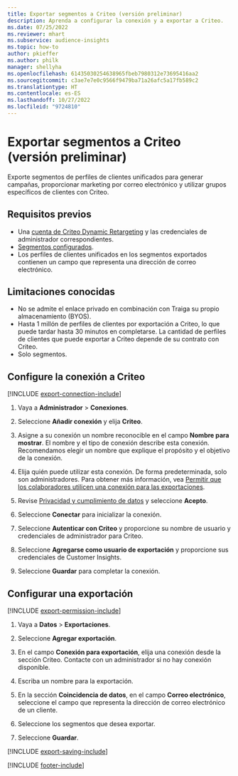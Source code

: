 ```yaml
---
title: Exportar segmentos a Criteo (versión preliminar)
description: Aprenda a configurar la conexión y a exportar a Criteo.
ms.date: 07/25/2022
ms.reviewer: mhart
ms.subservice: audience-insights
ms.topic: how-to
author: pkieffer
ms.author: philk
manager: shellyha
ms.openlocfilehash: 61435030254638965fbeb7980312e73695416aa2
ms.sourcegitcommit: c3ae7e7e0c9566f9479ba71a26afc5a17fb589c2
ms.translationtype: HT
ms.contentlocale: es-ES
ms.lasthandoff: 10/27/2022
ms.locfileid: "9724810"
---
```

# <a name="export-segments-to-criteo-preview"></a>Exportar segmentos a Criteo (versión preliminar)

Exporte segmentos de perfiles de clientes unificados para generar campañas, proporcionar marketing por correo electrónico y utilizar grupos específicos de clientes con Criteo.

## <a name="prerequisites"></a>Requisitos previos

- Una [cuenta de Criteo Dynamic Retargeting](https://www.criteo.com/login/) y las credenciales de administrador correspondientes.
- [Segmentos configurados](segments.md).
- Los perfiles de clientes unificados en los segmentos exportados contienen un campo que representa una dirección de correo electrónico.

## <a name="known-limitations"></a>Limitaciones conocidas

- No se admite el enlace privado en combinación con Traiga su propio almacenamiento (BYOS).
- Hasta 1 millón de perfiles de clientes por exportación a Criteo, lo que puede tardar hasta 30 minutos en completarse. La cantidad de perfiles de clientes que puede exportar a Criteo depende de su contrato con Criteo.
- Solo segmentos.

## <a name="set-up-connection-to-criteo"></a>Configure la conexión a Criteo

[!INCLUDE [export-connection-include](includes/export-connection-admn.md)]

1. Vaya a **Administrador** > **Conexiones**.

1. Seleccione **Añadir conexión** y elija **Criteo**.

1. Asigne a su conexión un nombre reconocible en el campo **Nombre para mostrar**. El nombre y el tipo de conexión describe esta conexión. Recomendamos elegir un nombre que explique el propósito y el objetivo de la conexión.

1. Elija quién puede utilizar esta conexión. De forma predeterminada, solo son administradores. Para obtener más información, vea [Permitir que los colaboradores utilicen una conexión para las exportaciones](connections.md#allow-contributors-to-use-a-connection-for-exports).

1. Revise [Privacidad y cumplimiento de datos](connections.md#data-privacy-and-compliance) y seleccione **Acepto**.

1. Seleccione **Conectar** para inicializar la conexión.

1. Seleccione **Autenticar con Criteo** y proporcione su nombre de usuario y credenciales de administrador para Criteo.

1. Seleccione **Agregarse como usuario de exportación** y proporcione sus credenciales de Customer Insights.

1. Seleccione **Guardar** para completar la conexión.

## <a name="configure-an-export"></a>Configurar una exportación

[!INCLUDE [export-permission-include](includes/export-permission.md)]

1. Vaya a **Datos** > **Exportaciones**.

1. Seleccione **Agregar exportación**.

1. En el campo **Conexión para exportación**, elija una conexión desde la sección Criteo. Contacte con un administrador si no hay conexión disponible.

1. Escriba un nombre para la exportación.

1. En la sección **Coincidencia de datos**, en el campo **Correo electrónico**, seleccione el campo que representa la dirección de correo electrónico de un cliente.

1. Seleccione los segmentos que desea exportar.

1. Seleccione **Guardar**.

[!INCLUDE [export-saving-include](includes/export-saving.md)]

[!INCLUDE [footer-include](includes/footer-banner.md)]

